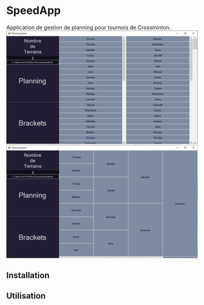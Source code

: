 # SpeedApp
Application de gestion de planning pour tournois de Crossminton.
![PlanningWindow](SpeedAppPlanning.png "Planning Window")
![BracketsWindow](SpeedAppBrackets.png "Brackets Window")

## Installation

## Utilisation
